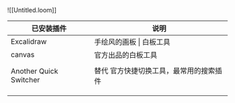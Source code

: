 ![[Untitled.loom]]

| 已安装插件                  | 说明                   |
| ---------------------- | -------------------- |
| Excalidraw             | 手绘风的画板 \| 白板工具       |
| canvas                 | 官方出品的白板工具            |
|                        |                      |
| Another Quick Switcher | 替代 官方快捷切换工具，最常用的搜索插件 |
|                        |                      |
|                        |                      |
|                        |                      |



